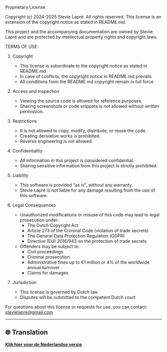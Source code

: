 Proprietary License

Copyright (c) 2024-2025 Stevie Lapré. All rights reserved.
This license is an extension of the copyright notice as stated in README.md.

This project and the accompanying documentation are owned by Stevie Lapré and are protected by intellectual property rights and copyright laws.

TERMS OF USE:

1. Copyright
   - This license is subordinate to the copyright notice as stated in README.md
   - In case of conflicts, the copyright notice in README.md prevails
   - All conditions from the README.md copyright remain in full force

2. Access and Inspection
   - Viewing the source code is allowed for reference purposes.
   - Sharing screenshots or code snippets is not allowed without written permission.

3. Restrictions
   - It is not allowed to copy, modify, distribute, or reuse the code.
   - Creating derivative works is prohibited.
   - Reverse engineering is not allowed.

4. Confidentiality
   - All information in this project is considered confidential.
   - Sharing sensitive information from this project is strictly prohibited.

5. Liability
   - This software is provided "as is", without any warranty.
   - Stevie Lapré is not liable for any damage resulting from the use of this software.

6. Legal Consequences
   - Unauthorized modifications or misuse of this code may lead to legal prosecution under:
     * The Dutch Copyright Act
     * Article 273 of the Criminal Code (violation of trade secrets)
     * The General Data Protection Regulation (GDPR)
     * Directive (EU) 2016/943 on the protection of trade secrets
   - Offenders may be subject to:
     * Civil proceedings
     * Criminal prosecution
     * Administrative fines up to €1 million or 4% of the worldwide annual turnover
     * Claims for damages

7. Jurisdiction
   - This license is governed by Dutch law
   - Disputes will be submitted to the competent Dutch court

For questions about this license or requests for use, you can contact: stevielapre@gmail.com

---

## 🌐 Translation

**[Klik hier voor de Nederlandse versie](LICENSE_NL.md)**
